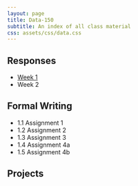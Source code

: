 ```yaml
---
layout: page
title: Data-150
subtitle: An index of all class material
css: assets/css/data.css
---
```


## Responses

<div>
   <ul>
      <li><a href = "https://bryanhuffman.github.io/2020-08-25-humble/">Week 1</a>
      <li>Week 2
   </ul>
</div>

## Formal Writing

<div>
  <ul>
    <li>1.1 Assignment 1
    <li>1.2 Assignment 2
    <li>1.3 Assignment 3
    <li>1.4 Assignment 4a
    <li>1.5 Assignment 4b
   </ul>
 </div>

## Projects
